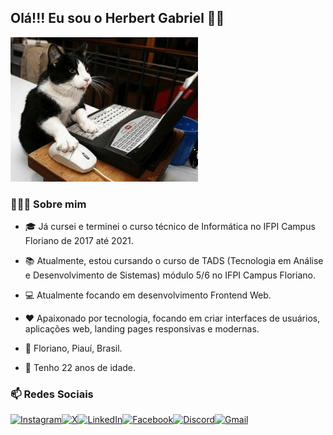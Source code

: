 ## Olá!!! Eu sou o Herbert Gabriel ✋🏽

<img src="gato-no-pc.gif" width="300">

### 🧑🏽‍💻 Sobre mim
- 🎓 Já cursei e terminei o curso técnico de Informática no IFPI Campus Floriano de 2017 até 2021.

- 📚 Atualmente, estou cursando o curso de TADS (Tecnologia em Análise e Desenvolvimento de Sistemas) módulo 5/6 no IFPI Campus Floriano.

- 💻 Atualmente focando em desenvolvimento Frontend Web.

- ❤️ Apaixonado por tecnologia, focando em criar interfaces de usuários, aplicações web, landing pages responsivas e modernas.

- 📍 Floriano, Piauí, Brasil.

- 🎂 Tenho 22 anos de idade.

### 📫 Redes Sociais

<div style="display: flex;">
    <a href="https://www.instagram.com/herbertg1010/">
        <img src="https://img.shields.io/badge/Instagram-%23E4405F.svg?style=for-the-badge&logo=Instagram&logoColor=white" alt="Instagram">
    </a>
    <a href="https://x.com/herbertg__">
        <img src="https://img.shields.io/badge/X-%23000000.svg?style=for-the-badge&logo=X&logoColor=white" alt="X">
    </a>
    <a href="https://www.linkedin.com/in/herbert-gabriel-989814157/">
        <img src="https://img.shields.io/badge/linkedin-%230077B5.svg?style=for-the-badge&logo=linkedin&logoColor=white" alt="LinkedIn">
    </a>
    <a href="https://www.facebook.com/herbertgabriel.alencar?locale=pt_BR">
        <img src="https://img.shields.io/badge/Facebook-%231877F2.svg?style=for-the-badge&logo=Facebook&logoColor=white" alt="Facebook">
    </a>
    <a href="https://discord.com/users/hagage.">
        <img src="https://img.shields.io/badge/Discord-%235865F2.svg?style=for-the-badge&logo=discord&logoColor=white" alt="Discord">
    </a>
    <a href="mailto:alencargabriel1010@gmail.com">
        <img src="https://img.shields.io/badge/Gmail-D14836?style=for-the-badge&logo=gmail&logoColor=white" alt="Gmail">
    </a>
</div>


